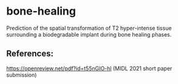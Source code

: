 # bone-healing
Prediction of the spatial transformation of T2 hyper-intense tissue surrounding a biodegradable implant during bone healing phases.

## References:

https://openreview.net/pdf?id=t55nGIO-hl (MIDL 2021 short paper submission)
